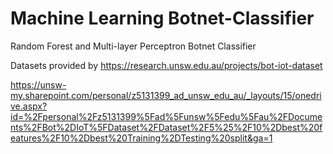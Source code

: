 # Machine Learning Botnet-Classifier
Random Forest and Multi-layer Perceptron Botnet Classifier

Datasets provided by https://research.unsw.edu.au/projects/bot-iot-dataset

https://unsw-my.sharepoint.com/personal/z5131399_ad_unsw_edu_au/_layouts/15/onedrive.aspx?id=%2Fpersonal%2Fz5131399%5Fad%5Funsw%5Fedu%5Fau%2FDocuments%2FBot%2DIoT%5FDataset%2FDataset%2F5%25%2F10%2Dbest%20features%2F10%2Dbest%20Training%2DTesting%20split&ga=1
